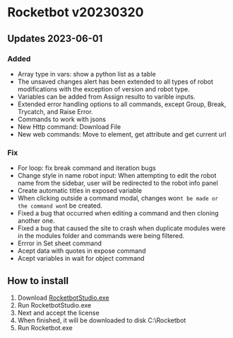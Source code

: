 # Rocketbot v20230320

## Updates 2023-06-01

### Added
- Array type in vars: show a python list as a table
- The unsaved changes alert has been extended to all types of robot modifications with the exception of version and robot type.
- Variables can be added from Assign resulto to varible inputs.
- Extended error handling options to all commands, except Group, Break, Trycatch, and Raise Error.
- Commands to work with jsons
- New Http command: Download File
- New web commands: Move to element, get attribute and get current url

### Fix
- For loop: fix break command and iteration bugs
- Change style in name robot input: When attempting to edit the robot name from the sidebar, user will be redirected to the robot info panel
- Create automatic titles in exposed variable
- When clicking outside a command modal, changes won`t be made or the command won`t be created.
- Fixed a bug that occurred when editing a command and then cloning another one.
- Fixed a bug that caused the site to crash when duplicate modules were in the modules folder and commands were being filtered.
- Errror in Set sheet command
- Acept data with quotes in expose command
- Acept variables in wait for object command

## How to install

1. Download [RocketbotStudio.exe](https://rocketbot-bin.s3.amazonaws.com/Rocketbot_studio_installer.exe) 
2. Run RocketbotStudio.exe
3. Next and accept the license
4. When finished, it will be downloaded to disk C:\Rocketbot
5. Run Rocketbot.exe
